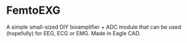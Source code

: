 FemtoEXG
========

A simple small-sized DIY bioamplifier + ADC module that can be used
(hopefully) for EEG, ECG or EMG. Made in Eagle CAD.
